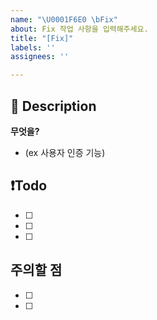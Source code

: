 ```yaml
---
name: "\U0001F6E0️ \bFix"
about: Fix 작업 사항을 입력해주세요.
title: "[Fix]"
labels: ''
assignees: ''

---
```


## 📝 Description
**무엇을?**
- (ex 사용자 인증 기능)

## ❗️Todo
- [ ] 
- [ ] 
- [ ]

## 주의할 점
- [ ] 
- [ ]

